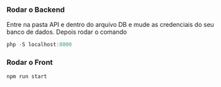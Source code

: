 ### Rodar o Backend 

Entre na pasta API e dentro do arquivo DB e mude as credenciais do seu banco de dados.
Depois rodar o comando 
~~~javascript
php -S localhost:8000
~~~

### Rodar o Front 

~~~javascript
npm run start 
~~~